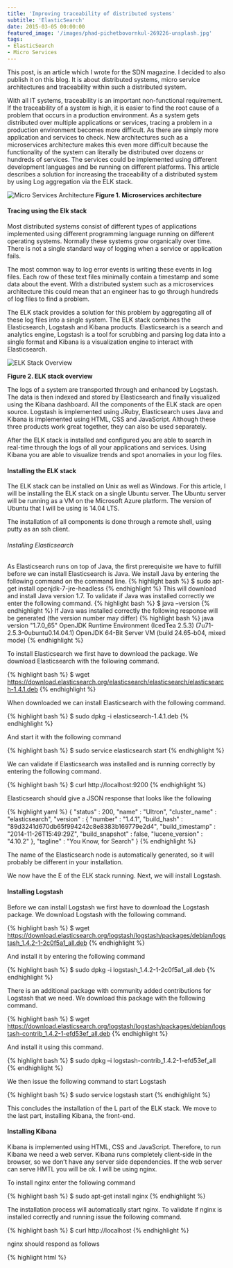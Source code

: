 ```yaml
---
title: 'Improving traceability of distributed systems'
subtitle: 'ElasticSearch'
date: 2015-03-05 00:00:00
featured_image: '/images/phad-pichetbovornkul-269226-unsplash.jpg'
tags:
- ElasticSearch
- Micro Services
---
```


This post, is an article which I wrote for the SDN magazine. I decided to also publish it on this blog. It is about distributed systems, micro service architectures and traceability within such a distributed system.

With all IT systems, traceability is an important non-functional requirement. If the traceability of a system is high, it is easier to find the root cause of a problem that occurs in a production environment. As a system gets distributed over multiple applications or services, tracing a problem in a production environment becomes more difficult. As there are simply more application and services to check. New architectures such as a microservices architecture makes this even more difficult because the functionality of the system can literally be distributed over dozens or hundreds of services. The services could be implemented using different development languages and be running on different platforms. This article describes a solution for increasing the traceability of a distributed system by using Log aggregation via the ELK stack.

![Micro Services Architecture](../../../images/Figure1.png)
**Figure 1. Microservices architecture**

#### Tracing using the Elk stack

Most distributed systems consist of different types of applications implemented using different programming language running on different operating systems. Normally these systems grow organically over time. There is not a single standard way of logging when a service or application fails.

The most common way to log error events is writing these events in log files. Each row of these text files minimally contain a timestamp and some data about the event. With a distributed system such as a microservices architecture this could mean that an engineer has to go through hundreds of log files to find a problem.
 
The ELK stack provides a solution for this problem by aggregating all of these log files into a single system. The ELK stack combines the Elasticsearch, Logstash and Kibana products. Elasticsearch is a search and analytics engine, Logstash is a tool for scrubbing and parsing log data into a single format and Kibana is a visualization engine to interact with Elasticsearch.

![ELK Stack Overview](../../../images/Figure2.png)

**Figure 2. ELK stack overview**

The logs of a system are transported through and enhanced by Logstash. The data is then indexed and stored by Elasticsearch and finally visualized using the Kibana dashboard. All the components of the ELK stack are open source. Logstash is implemented using JRuby, Elasticsearch uses Java and Kibana is implemented using HTML, CSS and JavaScript. Although these three products work great together, they can also be used separately.

After the ELK stack is installed and configured you are able to search in real-time through the logs of all your applications and services. Using Kibana you are able to visualize trends and spot anomalies in your log files.  

#### Installing the ELK stack

The ELK stack can be installed on Unix as well as Windows. For this article, I will be installing the ELK stack on a single Ubuntu server. The Ubuntu server will be running as a VM on the Microsoft Azure platform. The version of Ubuntu that I will be using is 14.04 LTS. 

The installation of all components is done through a remote shell, using putty as an ssh client.

###### Installing Elasticsearch

As Elasticsearch runs on top of Java, the first prerequisite we have to fulfill before we can install Elasticsearch is Java. We install Java by entering the following command on the command line.
{% highlight bash %}
$ sudo apt-get install openjdk-7-jre-headless
{% endhighlight %}
This will download and install Java version 1.7. To validate if Java was installed correctly we enter the following command.
{% highlight bash %}
$ java –version
{% endhighlight %}
If Java was installed correctly the following response will be generated (the version number may differ)
{% highlight bash %}
java version "1.7.0_65"
OpenJDK Runtime Environment (IcedTea 2.5.3) (7u71-2.5.3-0ubuntu0.14.04.1)
OpenJDK 64-Bit Server VM (build 24.65-b04, mixed mode)
{% endhighlight %}

To install Elasticsearch we first have to download the package. We download Elasticsearch with the following command.

{% highlight bash %}
$ wget  https://download.elasticsearch.org/elasticsearch/elasticsearch/elasticsearch-1.4.1.deb
{% endhighlight %}

When downloaded we can install Elasticsearch with the following command.

{% highlight bash %}
$ sudo dpkg -i elasticsearch-1.4.1.deb
{% endhighlight %}

And start it with the following command

{% highlight bash %}
$ sudo service elasticsearch start
{% endhighlight %}

We can validate if Elasticsearch was installed and is running correctly by entering the following command.

{% highlight bash %}
$ curl http://localhost:9200
{% endhighlight %}

Elasticsearch should give a JSON response that looks like the following

{% highlight yaml %}
{
  "status" : 200,
  "name" : "Ultron",
  "cluster_name" : "elasticsearch",
  "version" : {
    "number" : "1.4.1",
    "build_hash" : "89d3241d670db65f994242c8e8383b169779e2d4",
    "build_timestamp" : "2014-11-26T15:49:29Z",
    "build_snapshot" : false,
    "lucene_version" : "4.10.2"
  },
  "tagline" : "You Know, for Search"
}
{% endhighlight %}

The name of the Elasticsearch node is automatically generated, so it will probably be different in your installation.

We now have the E of the ELK stack running. Next, we will install Logstash.

#### Installing Logstash

Before we can install Logstash we first have to download the Logstash package. We download Logstash with the following command.

{% highlight bash %}
$ wget https://download.elasticsearch.org/logstash/logstash/packages/debian/logstash_1.4.2-1-2c0f5a1_all.deb
{% endhighlight %}

And install it by entering the following command

{% highlight bash %}
$ sudo dpkg -i logstash_1.4.2-1-2c0f5a1_all.deb
{% endhighlight %}

There is an additional package with community added contributions for Logstash that we need. We download this package with the following command.

{% highlight bash %}
$ wget https://download.elasticsearch.org/logstash/logstash/packages/debian/logstash-contrib_1.4.2-1-efd53ef_all.deb
{% endhighlight %}

And install it using this command.

{% highlight bash %}
$ sudo dpkg –i logstash-contrib_1.4.2-1-efd53ef_all
{% endhighlight %}


We then issue the following command to start Logstash

{% highlight bash %}
$ sudo service logstash start
{% endhighlight %}

This concludes the installation of the L part of the ELK stack. We move to the last part, installing Kibana, the front-end.

#### Installing Kibana

Kibana is implemented using HTML, CSS and JavaScript. Therefore, to run Kibana we need a web server. Kibana runs completely client-side in the browser, so we don’t have any server side dependencies. If the web server can serve HMTL you will be ok. I will be using nginx.

To install nginx enter the following command

{% highlight bash %}
$ sudo apt-get install nginx
{% endhighlight %}

The installation process will automatically start nginx. To validate if nginx is installed correctly and running issue the following command.

{% highlight bash %}
$ curl http://localhost
{% endhighlight %}

nginx should respond as follows

{% highlight html %}
<!DOCTYPE html>
<html>
<head>
<title>Welcome to nginx!</title>
<style>
…
{% endhighlight %}

We download and extract Kibana by entering the following command

{% highlight bash %}
$ curl https://download.elasticsearch.org/kibana/kibana/kibana-3.1.2.tar.gz
 | tar xvz
{% endhighlight %}

We then have to copy the Kibana folder to the nginx html folder by entering the following command.

{% highlight bash %}
$ sudo cp kibana-3.1.2 /* /usr/share/nginx/html –R
{% endhighlight %}

To validate if Kibana is working correctly we have to open two additional endpoints on the virtual machine running on Microsoft Azure. One endpoint for port 80 to be able to talk to the web server and another endpoint for port 9200 to let Kibana talk to Elasticsearch.

![Azure Endpoints](../../../images/Figure3.png)
**Figure 3. Azure Endpoints**

When you now browse to your webserver you should be welcomed by the Kibana start screen.

![Kibana Welcome Screen](../../../images/Figure4.png)
**Figure 4. Kibana welcome screen**

Congratulations, you have just installed all parts of the ELK stack. Next, we will look at configuring Logstash to get events into the system.

### Configuring Logstash

The community maintaining Logstash has an interesting project principle. It states that that if a newbie has a bad time using Logstash it’s probably a bug. The documentation should be improved.

Logstash is configured using a configuration file. A Logstash configuration file has the following structure. 

![Logstash configuration ](../../../images/Figure5.png)

**Figure 5. Logstash configuration file structure**

The Logstash configuration file describes how events should flow through the Logstash pipeline with an input, filter and an output stage.

*"If a newbie has a bad time, it's a bug."*

Input specifies the source of the data. This could be a file, a TCP port or other input plugins that are available. 
Filter defines how the input stream should be parsed.
Output defines where the parsed output should be sent and stored. Each part of the pipeline can be configured using the logstash configuration file. The configuration file resembles the structure of the pipeline.

{% highlight javascript %}
input {
}
filter {
}
output {
}
{% endhighlight %}

Logstash contains several plugins that can be configured in each part of the pipeline. The list is too extensive to list here, but these are some examples.

* Input plugins (log4j, collectd, eventlog, tcp, wmi, udp, heroku, file)
* Filter plugins (grok, json, split, translate, drop)
* Output plugins (elasticsearch, agios, http, stdout, rabbitmq, websocket, tcp)

See the [Logstash website](http://logstash.net/) for a complete list of available plugins. 

The first real configuration we create is for parsing and indexing logs from an IIS server. We choose an IIS log because it contains a lot of different tokens we have to configure in the configuration file. Note that this could be any log file.

The Logstash configuration file should be stored on our Ubuntu server in ```/etc/logstash/conf.d/logstash.conf```

{% highlight javascript %}
input { 
  lumberjack {
    port => 6379 
    type => "IISLogs"
    ssl_certificate => "/home/azureuser/logstash.crt"
    ssl_key => "/home/azureuser/logstash.key"
  }
}
filter {
  if [type] == "IISLogs" {
    if [message] =~ "^#" {
      drop {}
    }
    grok {
      match => ["message", 
      "%{TIMESTAMP_ISO8601:log_timestamp} 
       %{IPORHOST:site} 
       %{WORD:method} 
       %{URIPATH:page} 
       %{NOTSPACE:querystring} 
       %{NUMBER:port} 
       %{NOTSPACE:username} 
       %{IPORHOST:clienthost} 
       %{NOTSPACE:useragent} 
       %{NUMBER:response} 
       %{NUMBER:subresponse} 
       %{NUMBER:scstatus} 
       %{NUMBER:time_taken}"]
    }
    date {
      match => [ "log_timestamp", "YYYY-MM-dd HH:mm:ss" ]
      timezone => "Etc/UCT"
    }
    useragent {
      source => "useragent"
      prefix => "browser"
    }
    mutate {
     remove_field => [ "log_timestamp"]
    }
  }
}
output {
  elasticsearch {
  }
}
{% endhighlight %}

I will describe each part of the configuration file, starting with the input.

**Input**

The input plugin I am using is called lumberjack which is a specific input plugin specially created for securely receiving events from Logstash-forwarder. Logstash-forwarder is a type of application runs on your server and sends log events to the log server. Logstash-forwarder is an application that consume low resources.

The Logstash-forwarders motto:

*♫ I'm a lumberjack and I'm ok! I sleep when idle, then I ship logs all day! I parse your logs, I eat the JVM agent for lunch! ♫*

The lumberjack input plugin has several configuration fields which define on what port and which certificate is used to setup an encrypted connection. We are using port 6379 for the lumberjack input. To be able to send the log events securely to the server we need a certificate. This can be a self-signed certificate or a real certificate. I will show later how to create this certificate.

The type fields adds a new field called ‘type’ to each event. The value of this field when events are retrieved by lumberjack is “IISlogs”. Types are mainly used for filter activation, we can specify that a certain filter should only be used for events that have type=”IISLogs”, which we will describe next.

**Filter**

The filter actually tries to parse the data of the event. The first line of the filter contains a condition which checks the type of the event. 

{% highlight bash %}
if [type] == "IISLogs" {
{% endhighlight %}

This means that the lines following this condition will only be executed if the type of the event equals “IISLogs”. As you remember we added this type to events that are input using the lumberjack input plugin.

The next line states that events that start with a hash should be ignored. 

{% highlight bash %}
if [message] =~ "^#" {  drop {}  }
{% endhighlight %}

Lines in an IIS log file that start with a hash indicate a comment. These are normally only present in the header of the IIS logfile.

The next part uses the Logstash GROK plugin. GROK is a wrapper around a regular expression engine which enables you to reuse existing regex patterns. It is the ideal solution for parsing custom log messages and comes with 120 existing patterns.

Using GROK we are going to parse a IIS log event. A log line of a IIS log event looks like the following:

{% highlight bash %}
2014-12-08 00:00:17 172.16.12.172 POST /url1/api.asmx - 443 VODKIJKWIN 192.168.16.135 PHP-SOAP/5.3.28-1~dotdeb.0 200 0 0 343
{% endhighlight %}

The grok match parameter specifies the pattern to parse this line.

{% highlight yaml %}
grok {
  match => ["message", 
    "%{TIMESTAMP_ISO8601:log_timestamp} 
     %{IPORHOST:site} 
     %{WORD:method} 
     %{URIPATH:page} 
     %{NOTSPACE:querystring} 
     %{NUMBER:port} 
     %{NOTSPACE:username} 
     %{IPORHOST:clienthost} 
     %{NOTSPACE:useragent} 
     %{NUMBER:response} 
     %{NUMBER:subresponse} 
     %{NUMBER:scstatus} 
     %{NUMBER:time_taken}"]
}
{% endhighlight %}

Note, that for readability the grok pattern has been split on to multiple lines. The actual grok match line should be on a single line.

It starts by reusing an existing pattern in grok called TIMESTAMP_ISO8601 which parses the date and time from the event and stores it into the field log_timestamp and ends with NUMBER which is stored into the time_taken field. [An online tool](http://grokdebug.herokuapp.com/) is available for testing grok patterns.

After the GROK stage of the filter we have parsed the IIS log line into several specific fields. 

The filter continues with using the date plugin. The date plugin is able to convert a field into a date time and use that date time as the timestamp of this specific event. 

{% highlight yaml %}
date {
      match => [ "log_timestamp", "YYYY-MM-dd HH:mm:ss" ]
      timezone => "Etc/UTC"
    }
{% endhighlight %}

If no time zone is specified it adds a default time zone of “Etc/UTC” to the event. 

The user agent plugin parses user agentstring into structured data. It uses BrowserScope data to add information like family, operating system, version and device. Browserscope is an open-source project for profiling web browsers and storing and aggregating crowd-sourced data about browser performance.

{% highlight yaml %}
useragent {
  source => "useragent"
  prefix => "browser"
}
{% endhighlight %}


The prefix field specifies to add “browser” to all of the extracted fields.

The last part of the filter shows the mutate plugin which enables you to mutate fields. You can remove, rename, replace or modify fields in events.

{% highlight yaml %}
mutate {
  remove_field => [ "log_timestamp"]
}
{% endhighlight %}


Here we remove the log_timestamp field because we don’t need it anymore as it already converted into a timestamp. 

As the log event is now parsed and has a timestamp it is time to move it to the output.

**Output**

In the output we specify a single output plugin. The elasticsearch plugin is obviously used for sending the event to Elasticsearch.

{% highlight yaml %}
output {
  elasticsearch {
  }
}
{% endhighlight %}

No other fields are specified as we are running Elasticsearch on the same machine as Logstash. Otherwise we could have specified, for example the host and port.

**Restart Logstash**

We have to restart Logstash after we have added or changed the Logstash configuration file. We restart Logstash with the following command.

{% highlight bash %}
$ sudo service logstash restart
{% endhighlight %}

This concludes installing and configuring our ELK stack using a single server. The final part to getting log events into the server is adding and configuring a shipper on the server that contains the logs of the application that we want to monitor.
Sending events to Logstash
We first have to send the events to Logstash before we can parse, index and search through them. There are several so called shippers which are responsible for transmitting events to Logstash.

![Shippers send events to Logstash](../../../images/Figure6-1.png)
**Figure 6. Shippers move events to Logstash**

There are several shippers available that move events to Logstash. Logstash itself can also be used as a shipper. As Logstash runs with a footprint that is not friendly to under provisioned systems, several alternatives were created that have a smaller footprint, for example, the earlier mentioned Logstash-forwarder. Other alternatives are Beaver (written in Python) and Woodchuck (written in Ruby).

I will be using Logstash-forwarder as I develop a lot of software that has to run on Windows. Logstash-forwarder is developed in Go and as such can be compiled and run on Windows.

Currently there is no binary distribution of Logstash-forwarder, therefore to use it you have to compile it first. Instructions can be found at https://github.com/elasticsearch/logstash-forwarder.

As you may recall the input filter of Logstash used the lumberjack plugin to receive events from the logstash-forwarder.

{% highlight yaml %}
input { 
  lumberjack {
    port => 6379 
    type => "IISLogs"
    ssl_certificate => "/home/azureuser/logstash.crt"
    ssl_key => "/home/azureuser/logstash.key"
  }
}
{% endhighlight %}

We are using port 6379 for the lumberjack input. To be able to send the log events securely to the server we need a certificate. This can be a self-signed certificate or a real certificate. I will be generating and using a self-signed certificate.

I used the openssl command line to generate the self-signed certificate on the Ubuntu server. We generate a private key and certificate with the following command.

{% highlight bash %}
$ openssl req -x509 -nodes -days 365 -newkey rsa:4096 -keyout logstash.key -out logstash.crt
{% endhighlight %}

The self-signed certificate needs several types of information to put into the certificate. The only thing that is important is the Common Name, this must be set to the fully qualified domain name of the logstash server.

After the self-signed certificate is created, you have to copy the logstash.key and the logstash.crt files from the Unbuntu server to the folder on the machine that contains the logstash-forwarder.

Creating the logstash-forwarder configuration file

Before we can start the logstash-forwarder we have to create a configuration file that instructs the forwarder where to get the log event from and where to send them. Below a configuration file called logstash-forwarder.conf I use on a machine to send IIS logs to my central logstash server.

{% highlight yaml %}
{
  "network": {
    "servers": [ "elkstack.cloudapp.net:6379" ],
    "ssl ca": "Logstash.crt"
  },
  "files": [
    {
      "paths": [ " C:\\inetpub\\logs\\LogFiles\\W3SVC1\\*.log" ],
      "type": ["IISLogs"]
    }
  ]
}
{% endhighlight %}

It specifies under network which certificate to use and to what server the logs should be sent The files parameter specifies which paths and pattern should be used to search the log files. Pay special interest to using the double backslash on Windows as a folder separator. Before starting the logstash forwarder I have to add another end point to my Azure virtual machine to let Logstash connect to port 6379.

![Lumberjack specific endpoints](../../../images/Figure7.png)

**Figure 7. Specific end point for Lumberjack**

The Logstash forwarder can now be started with the following command.

{% highlight bash %}
C:\lgf> logstash-forwarder.exe -config=logstash-forwarder.conf
{% endhighlight %}

The logstash-forwarder will monitor the folder for new or added logfiles and will send them to the logstash server. To run logstash-forwarder in the background as a Windows service, we have to convert it into a Windows service. This can be done using [NSSM (the Non-Sucking Service Manager)](http://nssm.cc/).

#### Filtering events using Kibana

After we got the event flowing into the server, we can visualize the events using Kibana. With Kibana you can create and save custom dashboards. The default installation already contains a dashboard which is configured for Logstash as can be seen in Figure 8.

![Default Logstash dashboard in Kibana](../../../images/Figure8.png)
**Figure 8. Default Logstash dashboard in Kibana**

The default Logstash dashboard contains a graph which counts the number of events over time and includes a search field which allows you to search on free text or search in specific fields. 

The functionality of Kibana deserves a separate article on its own. There are multiple ways to create graphs, combine geo-ip data and filters. 

![Kibana extended ](../../../images/Figure9.png)

**Figure 9. Kibana extended**

#### Scaling the ELK stack

As we are going to expand our system to receive and group more logs, the single Logstash server that we are currently using won’t be sufficient. We have to scale our architecture. Current it looks like Figure 8.

![Current Architecture](../../../images/Figure10.png)
**Figure 10. Current Architecture**

The first thing we can scale is the Broker. Broker is the part that receives the log events. Currently we are using the message buffer from Logstash. A good way to scale the broker is to use Redis on a separate server to acts as a broker. Redis is a popular open source key value storage. Logstash includes plugins for using Redis.

To increase the throughput of the Indexer, we could also separate Logstash from Elasticsearch. So the new architecture looks like 

![Scaled Architecture](../../../images/Figure11.png)
**Figure 11. Scaled Architecture**

This architecture can be scale horizontally very easily. We can add more Redis servers to increase the queue capacity, we can add more Logstash server to increase indexing capacity and add more nodes to the Elasticsearch cluster to increase the performance of querying and filtering of data. A first step into scaling horizontally looks like Figure 12.

![Horizontally Scaled Architecture](../../../images/Figure12.png)
**Figure 12. Horizontally Scaled Architecture**

By cross connecting both Redis servers and the Logstash indexer we also create redundancy and fault tolerance between the systems. The shippers also can connect to both Redis servers so that if one of the servers goes down, a shipper is still able to send its events.

Elasticsearch can be scaled by adding new Elasticsearch nodes to the Elasticsearch cluster. It will automatically detect and distribute data over the available nodes.

#### Configuring the Scaled Architecture

To configure the horizontally scaled ELK stack we need to make some changes to the configuration files.

The Logstash configuration file on both indexers needs to change. We use the Redis plugin to get the input from both Redis servers.

{% highlight yaml %}
input {
  redis {
    host => "redis-server1"
    port => 6379
    data_type => "list"
    key => "logstash"
  }

  redis {
    host => "redis-server2"
    port => 6380
    data_type => "list"
    key => "logstash"
  }
}
{% endhighlight %}

Currently Logstash-forwarder does not support connecting to Redis. The protocol that Logstash-forwarder uses includes compression, encryption and message acknowledgement, which Redis does not support. There are alternative shippers which do, such as beaver and woodchuck.

If we switch to using Logstash as a shipper we could configure it using the following output filter in which the events are sent to one of the two configured Redis servers.

{% highlight yaml %}
output {
  redis {
    host => ["redis-server1:6379", "redis-server2:6380"]
  }
}
{% endhighlight %}

#### Conclusion

In this article I showed how to install and configure the ELK stack in such a way that enables transfering application logs from a Windows machine using logstash-forwarder to the machine that hosts the ELK stack. The host parses the application logs using Logstash, indexes the logs using Elasticsearch and allows visualizing hem using Kibana.

By combining the logs from all your services and applications you can improve the traceability of your IT system. All your logs become searchable in almost real-time. By parsing extra information using Logstash per application you could give more meaning to your existing logs without having to go through all the logs individually.

To scale out the ELK stack, Redis servers can be added together with separate Logstash servers. Scaling Elasticsearch is as easy as adding nodes to the cluster. The easy way the ELK stack can be scaled horizontally really shows the strength of the platform.

This article barely scratched the surface of what you can do with the ELK stack. Topics I did not cover but are very interesting are security, creating dashboards with Kibana, adding semantics to log events, alerting, exporting and creating your own Logstash plugins.

Other alternative platforms for log aggregation that you should consider when evaluating a log aggregation platform are Splunk, Sumologic and Scribe.